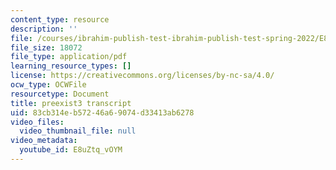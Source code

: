 ```yaml
---
content_type: resource
description: ''
file: /courses/ibrahim-publish-test-ibrahim-publish-test-spring-2022/E8uZtq_vOYM_transcript.pdf
file_size: 18072
file_type: application/pdf
learning_resource_types: []
license: https://creativecommons.org/licenses/by-nc-sa/4.0/
ocw_type: OCWFile
resourcetype: Document
title: preexist3 transcript
uid: 83cb314e-b572-46a6-9074-d33413ab6278
video_files:
  video_thumbnail_file: null
video_metadata:
  youtube_id: E8uZtq_vOYM
---
```


